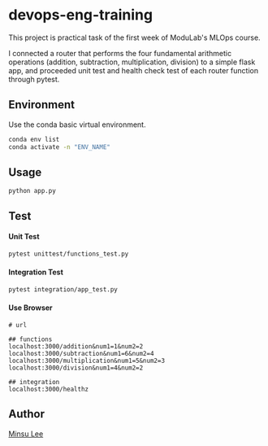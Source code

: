 # devops-eng-training

This project is practical task of the first week of ModuLab's MLOps course.

I connected a router that performs the four fundamental arithmetic operations (addition, subtraction, multiplication, division) to a simple flask app, and proceeded unit test and health check test of each router function through pytest.

## Environment

Use the conda basic virtual environment.

```bash
conda env list
conda activate -n "ENV_NAME"
```

## Usage

```
python app.py
```

## Test

#### Unit Test

```bash
pytest unittest/functions_test.py
```

#### Integration Test

```bash
pytest integration/app_test.py
```

#### Use Browser

```
# url

## functions
localhost:3000/addition&num1=1&num2=2
localhost:3000/subtraction&num1=6&num2=4
localhost:3000/multiplication&num1=5&num2=3
localhost:3000/division&num1=4&num2=2

## integration
localhost:3000/healthz
```


## Author

[Minsu Lee](https://github.com/minsulee2/devops-eng-training)
